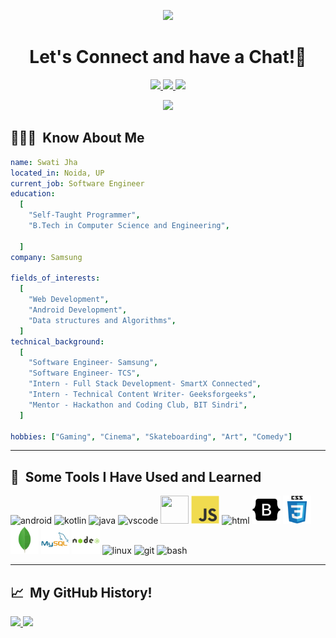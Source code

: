 <p align="center">
  <img src="https://capsule-render.vercel.app/api?text=Hello%20Everyone!&animation=fadeIn&type=waving&color=gradient&height=100&fontColor=black"/>
</p>
<h1 align="center">
  Let's Connect and have a Chat!💬
</h1>

<p align="center">
<a href="https://www.linkedin.com/in/swati-jha2906/">
  <img height="50" src="https://user-images.githubusercontent.com/46517096/166973395-19676cd8-f8ec-4abf-83ff-da8243505b82.png"/>
</a>
<a href="https://twitter.com/this_is_swati_">
  <img height="50" src="https://user-images.githubusercontent.com/46517096/166974271-91dfa250-d70b-4cb9-8707-f1bda1b708c3.png"/>
</a>
<a href="https://www.instagram.com/this_is_swati_/">
  <img height="50" src="https://user-images.githubusercontent.com/46517096/166974368-9798f39f-1f46-499c-b14e-81f0a3f83a06.png"/>
</a>
</p>
<p align="center">
  <img src= "https://media.giphy.com/media/aEwLTJvYxwo1L09oyP/giphy.gif">
</p>

<h2> 👨🏻‍💻 &nbsp;Know About Me</h2>

```yaml
name: Swati Jha
located_in: Noida, UP
current_job: Software Engineer
education:
  [
    "Self-Taught Programmer",
    "B.Tech in Computer Science and Engineering",
    
  ]
company: Samsung

fields_of_interests:
  [
    "Web Development",
    "Android Development",
    "Data structures and Algorithms",
  ]
technical_background:
  [
    "Software Engineer- Samsung",
    "Software Engineer- TCS",
    "Intern - Full Stack Development- SmartX Connected",
    "Intern - Technical Content Writer- Geeksforgeeks",
    "Mentor - Hackathon and Coding Club, BIT Sindri",
  ]
  
hobbies: ["Gaming", "Cinema", "Skateboarding", "Art", "Comedy"]
```
  
---  
<h2> 🚀 &nbsp;Some Tools I Have Used and Learned</h2>
<p align="left">
<img src="https://cdn.jsdelivr.net/gh/devicons/devicon/icons/android/android-original.svg" alt="android" width="45" height="45"/>
<img src="https://cdn.jsdelivr.net/gh/devicons/devicon/icons/kotlin/kotlin-original.svg" alt="kotlin" width="45" height="45"/>  
<img src="https://cdn.jsdelivr.net/gh/devicons/devicon/icons/java/java-original.svg" alt="java" width="45" height="45"/>
<img src="https://cdn.jsdelivr.net/gh/devicons/devicon/icons/vscode/vscode-original.svg" alt="vscode" width="45" height="45"/>
<img src="https://cdn.jsdelivr.net/gh/devicons/devicon/icons/cplusplus/cplusplus-original.svg" width="45" height="45"/>
<img src="https://raw.githubusercontent.com/devicons/devicon/master/icons/javascript/javascript-original.svg" alt="javascript" width="45" height="45" />
<img src="https://cdn.jsdelivr.net/gh/devicons/devicon/icons/html5/html5-original.svg" alt="html" width="45" height="45"/>
<img src="https://raw.githubusercontent.com/devicons/devicon/master/icons/bootstrap/bootstrap-plain.svg" alt="bootstrap" width="45" height="45" />
<img src="https://raw.githubusercontent.com/devicons/devicon/master/icons/css3/css3-original-wordmark.svg" alt="css3" width="45" height="45" />
<img src="https://raw.githubusercontent.com/devicons/devicon/master/icons/mongodb/mongodb-original.svg" alt="mongodb" width="45" height="45" />
<img src="https://raw.githubusercontent.com/devicons/devicon/master/icons/mysql/mysql-original-wordmark.svg" alt="mysql" width="45" height="45" />
<img src="https://raw.githubusercontent.com/devicons/devicon/master/icons/nodejs/nodejs-original-wordmark.svg" alt="nodejs" width="45" height="45" />
<img src="https://cdn.jsdelivr.net/gh/devicons/devicon/icons/linux/linux-original.svg" alt="linux" width="45" height="45"/>       
<img src="https://cdn.jsdelivr.net/gh/devicons/devicon/icons/git/git-original.svg" alt="git" width="45" height="45"/>
<img src="https://cdn.jsdelivr.net/gh/devicons/devicon/icons/bash/bash-original.svg" alt="bash" width="45" height="45"/> 
</p>

---
<h2> 📈 &nbsp;My GitHub History!</h2>
<a href="https://github.com/swatijha-2906">
  <img height="180em" src="https://github-readme-stats.vercel.app/api?username=swatijha-2906&theme=noctis_minimus&show_icons=true" />
  <img height="180em" src="https://github-readme-stats.vercel.app/api/top-langs/?username=swatijha-2906&theme=noctis_minimus&layout=compact" />
</a>
